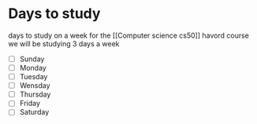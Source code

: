 # Days to study

days to study on a week  for the [[Computer science cs50]] havord course
we will be studying 3 days a week
- [ ] Sunday
- [ ] Monday
- [ ] Tuesday
- [ ] Wensday
- [ ] Thursday
- [ ] Friday
- [ ] Saturday